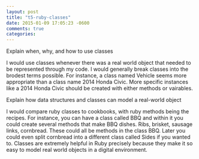 ```yaml
---
layout: post
title: "t5-ruby-classes"
date: 2015-01-09 17:05:23 -0600
comments: true
categories:
---
```


Explain when, why, and how to use classes

I would use classes whenever there was a real world object that needed to be represented through my code.  I would generally break classes into the brodest terms possible.  For instance, a class named Vehicle seems more appropriate than a class name 2014 Honda Civic.  More specific instances like a 2014 Honda Civic should be created with either methods or vairables.

Explain how data structures and classes can model a real-world object

I would compare ruby classes to cookbooks, with ruby methods being the recipes.  For instance, you can have a class called BBQ and within it you could create several methods that make BBQ dishes.  Ribs, brisket, sausage links, cornbread.  These could all be methods in the class BBQ.  Later you could even split cornbread into a different class called Sides if you wanted to.  Classes are extremely helpful in Ruby precisely because they make it so easy to model real world objects in a digital environment.

